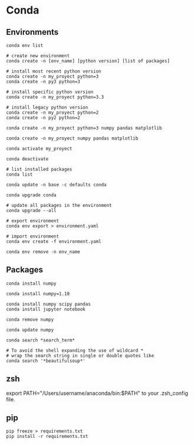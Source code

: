 # Conda

## Environments

```shell
conda env list
```

```shell
# create new environment
conda create -n [env_name] [python version] [list of packages]

# install most recent python version
conda create -n my_proyect python=3
conda create -n py3 python=3

# install specific python version
conda create -n my_proyect python=3.3

# install legacy python version
conda create -n my_proyect python=2
conda create -n py2 python=2

conda create -n my_proyect python=3 numpy pandas matplotlib

conda create -n my_proyect numpy pandas matplotlib
```

```shell
conda activate my_proyect
```

```shell
conda deactivate
```

```shell
# list installed packages
conda list
```

```shell
conda update -n base -c defaults conda
```

```shell
conda upgrade conda
```

```shell
# update all packages in the environment
conda upgrade --all
```

```shell
# export environment
conda env export > environment.yaml
```

```shell
# import environment
conda env create -f environment.yaml
```

```shell
conda env remove -n env_name
```

## Packages 

```shell
conda install numpy
```

```shell
conda install numpy=1.10
```

```shell
conda install numpy scipy pandas
conda install jupyter notebook
```

```shell
conda remove numpy
```

```shell
conda update numpy
```

```shell
conda search *search_term*
```

```shell
# To avoid the shell expanding the use of wildcard *
# wrap the search string in single or double quotes like
conda search '*beautifulsoup*'
```

## zsh

export PATH="/Users/username/anaconda/bin:$PATH" to your .zsh_config file.

## pip

```shell
pip freeze > requirements.txt
pip install -r requirements.txt
```
